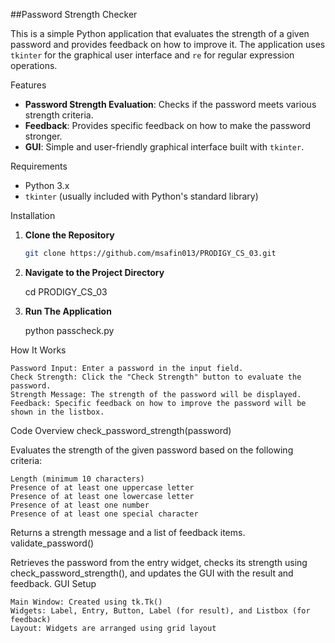 ##Password Strength Checker

This is a simple Python application that evaluates the strength of a given password and provides feedback on how to improve it. The application uses `tkinter` for the graphical user interface and `re` for regular expression operations.

Features

- **Password Strength Evaluation**: Checks if the password meets various strength criteria.
- **Feedback**: Provides specific feedback on how to make the password stronger.
- **GUI**: Simple and user-friendly graphical interface built with `tkinter`.

Requirements

- Python 3.x
- `tkinter` (usually included with Python's standard library)

Installation

1. **Clone the Repository**

   ```bash
   git clone https://github.com/msafin013/PRODIGY_CS_03.git
2. **Navigate to the Project Directory**

   cd PRODIGY_CS_03
3. **Run The Application**

    python passcheck.py

How It Works

    Password Input: Enter a password in the input field.
    Check Strength: Click the "Check Strength" button to evaluate the password.
    Strength Message: The strength of the password will be displayed.
    Feedback: Specific feedback on how to improve the password will be shown in the listbox.

Code Overview
check_password_strength(password)

Evaluates the strength of the given password based on the following criteria:

    Length (minimum 10 characters)
    Presence of at least one uppercase letter
    Presence of at least one lowercase letter
    Presence of at least one number
    Presence of at least one special character

Returns a strength message and a list of feedback items.
validate_password()

Retrieves the password from the entry widget, checks its strength using check_password_strength(), and updates the GUI with the result and feedback.
GUI Setup

    Main Window: Created using tk.Tk()
    Widgets: Label, Entry, Button, Label (for result), and Listbox (for feedback)
    Layout: Widgets are arranged using grid layout
